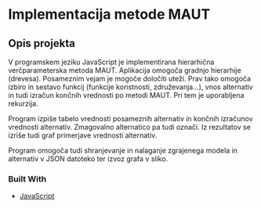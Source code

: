 # Implementacija metode MAUT

<div id="top"></div>

<!-- ABOUT THE PROJECT -->
## Opis projekta
V programskem jeziku JavaScript je implementirana hierarhična verčparameterska metoda MAUT. Aplikacija omogoča gradnjo hierarhije (drevesa). Posameznim vejam je mogoče določiti uteži. Prav tako omogoča izbiro in sestavo funkcij (funkcije koristnosti, združevanja...), vnos alternativ in tudi izračun končnih vrednosti po metodi MAUT. Pri tem je uporabljena rekurzija.

Program izpiše tabelo vrednosti posameznih alternativ in končnih izračunov vrednosti alternativ. Zmagovalno alternatico pa tudi označi. Iz rezultatov se izriše tudi graf primerjave vrednosti alternativ. 

Program omogoča tudi shranjevanje in nalaganje zgrajenega modela in alternativ v JSON datoteko ter izvoz grafa v sliko.

### Built With

* [JavaScript](https://www.javascript.com/)
